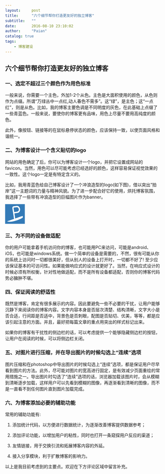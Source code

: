 ```yaml
---
layout:     post
title:      "六个细节帮你打造更友好的独立博客"
subtitle:   ""
date:       2016-08-10 23:10:02
author:     "Paian"
catalog: true
tags:
    - 博客建设
---
```


## 六个细节帮你打造更友好的独立博客

### 一、选定不超过三个颜色作为用色标准

一般来说，你需要一个主色，外加1-2个从色。主色是大面积使用的颜色，从色则作为点缀。所谓“万绿丛中一点红,动人春色不需多”。这“绿”，是主色；这“一点红”，则是从色。比如，我的博客主要色调是不同明度的灰色，在此基础上点缀了一些青蓝色。一般来说，要使你的博客更有品味，用色上尽量不要用高纯度的颜色。

此外，像按钮、链接等的在鼠标悬停状态的颜色，应该保持一致，以使页面风格和谐统一。

### 二、为博客设计一个含义贴切的logo

网站的用色确定了后，你可以为博客设计一个logo，并把它设置成网站的favicon。当然，用色可以尽可能考虑已经选好的颜色，这样容易保证视觉效果的一致性。这个logo一定是有特定含义的。

比如，我用青蓝色给自己博客设计了一个冲浪造型的logo(如下图)，借以突出“拍岸”这一主题词的力量与精神风貌。为了进一步配合好它的使用，烘托博客氛围，我选择了一些带有冲浪造型的巨幅图片作为banner。

![logo](/img/in-post/favicon.png)

### 三、为不同的设备做适配

你的用户可能拿着手机访问你的博客，也可能用PC来访问，可能是android、iOS，也可能是windows系统。做一个简单的设备是需要的，不然，很有可能从你的系统上访问时一切都很美好，但从别人的设备上打开时，一切都不好了! 至少应该保证基本的可访问性。如果能做响应式的设计就更好了。当然，在响应式设计的时候必须有所权衡，针对性地做适配，而不是所有设备都适配，否则你的博客代码势必臃肿不堪。

### 四、保证阅读的舒适性

既然是博客，肯定有很多展示的内容。因此要避免一些不必要的干扰，让用户能够沉静下来阅读你的博客内容。文字内容本身是否层次清楚、结构清晰，文字大小是否合适，行间距是否适中，背景色是否刺眼，配图是否贴切、优美，等等，都是应该引起注意的方面。并且，最好把每篇文章的重点用突出的样式标记出来。

如果你的博客有干扰性的侧边栏的话，可以考虑提供一个能够隐藏侧边栏的按钮，让用户在阅读的时候，可以将侧边栏关闭。

### 五、对图片进行压缩，并在导出图片的时候勾选上“连续”选项

图片压缩和在photoshop中导出图片的时候勾选上“连续”选项，都是保证用户尽早看到图片的方法。此外，尽可能对图片的宽高进行固定，是有效减少页面重绘的常用措施之一。导出图片时勾选了“连续”选项的话，浏览器加载该图片时，会从模糊到清晰逐步加载，这样用户可以先看到模糊的图像，再逐渐看到清晰的图像，而不是一直看不到任何图片直到图片加载完成。

### 六、为博客添加必要的辅助功能

常用的辅助功能有:

1. 添加统计代码，以方便进行数据统计，为逐渐改善博客提供数据参考；

2. 添加评论功能，以增加用户的粘性，同时也打开一条窥探用户反应的渠道；

3. 友情链接，用于交换引流和拓展博客内容的外延。

4. 接入分享模块，利于扩散博客的影响力。

以上是我目前考虑到的主要点。欢迎在下方评论区域中留言补充。
